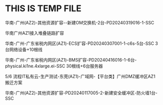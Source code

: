 # THIS IS TEMP FILE

华南-广州(AZ2)-其他资源扩容--新建OM交换机-2台-PD20240319016-1-SSC

华南广州AZ1接入堆叠链路扩容

华南-广州-广东省税内网区(AZ1)-ECS扩容-PD20240307001-1-c6s-5台-SSC 3台网络设备+10根线

华南-广州-广东省税内网区(AZ1)-BMS扩容-PD20240416016-1-6台-physical.ki1ne.4xlarge.ei-SSC  30根线+6台服务器

5/6
流程IT私有云-生产测试-东莞(AZ1)-广域网-【平台类】广州DMZ缓冲区AZ1搬迁方案

华南-广州(AZ2)-其他资源扩容-PD20240117005-2-新建安全缓冲区-防火墙1台-SSC
